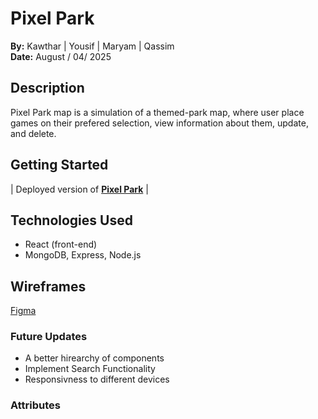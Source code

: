 # Pixel Park 

**By:**  Kawthar | Yousif | Maryam | Qassim <br>
**Date:** August / 04/ 2025 



## Description
Pixel Park map is a simulation of a themed-park map, where user place games on their prefered selection, view information about them, update, and delete.

## Getting Started
| Deployed version of **[Pixel Park](https://pixel-park.surge.sh/)** |


## Technologies Used
- React (front-end)
- MongoDB, Express, Node.js

## Wireframes
[Figma](https://www.figma.com/design/eQpm9LEqGuuPoO9ntfZhDL/Untitled?node-id=6-28&t=bKcnm0YhdTzcQIr8-1)


### **Future Updates**
- A better hirearchy of components
- Implement Search Functionality
- Responsivness to different devices




### **Attributes**




